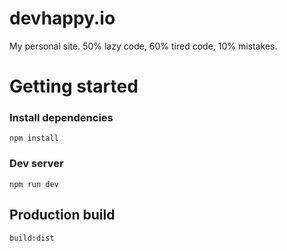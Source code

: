 # devhappy.io
My personal site. 50% lazy code, 60% tired code, 10% mistakes. 

# Getting started

### Install dependencies
`npm install`

### Dev server
`npm run dev`

## Production build
`build:dist`
